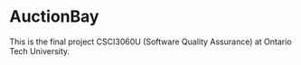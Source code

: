 # AuctionBay
This is the final project CSCI3060U (Software Quality Assurance) at Ontario Tech University.
